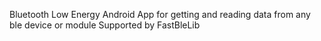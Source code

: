 Bluetooth Low Energy Android App for getting and reading data from any ble device or module
Supported by FastBleLib 
